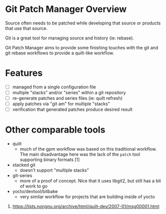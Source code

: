 # Git Patch Manager Overview

Source often needs to be patched while developing that source or
products that use that source.

Git is a great tool for managing source and history (ie: rebase).

Git Patch Manager aims to provide some finishing touches with the git
and git rebase workflows to provide a quilt-like workflow.

# Features

* [ ] managed from a single configuration file
* [ ] multiple "stacks" and/or "series" within a git repository
* [ ] re-generate patches and series files (ie: quilt refresh)
* [ ] apply patches via "git am" for multiple "stacks"
* [ ] verification that generated patches produce desired result

# Other comparable tools

* quilt
  * much of the gpm workflow was based on this traditional workflow.
    The main disadvantage here was the lack of the `patch` tool
    supporting binary formats [1]
* stacked git
  * doesn't support "multiple stacks"
* git-series
  * more of a proof of concept.  Nice that it uses libgit2, but still
    has a bit of work to go
* yocto/devtool/bitbake
  * very similar workflow for projects that are building inside of yocto

1. https://lists.nongnu.org/archive/html/quilt-dev/2007-01/msg00001.html

